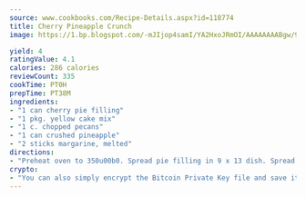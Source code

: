 ```yaml
---
source: www.cookbooks.com/Recipe-Details.aspx?id=118774
title: Cherry Pineapple Crunch
image: https://1.bp.blogspot.com/-mJIjop4samI/YA2HxoJRmOI/AAAAAAAABgw/9Q6cN5purxQQ0M3111-VxRXtHYk4x987wCLcBGAsYHQ/s320/19.png

yield: 4
ratingValue: 4.1
calories: 286 calories
reviewCount: 335
cookTime: PT0H
prepTime: PT38M
ingredients:
- "1 can cherry pie filling"
- "1 pkg. yellow cake mix"
- "1 c. chopped pecans"
- "1 can crushed pineapple"
- "2 sticks margarine, melted"
directions:
- "Preheat oven to 350u00b0. Spread pie filling in 9 x 13 dish. Spread pineapple over cherries. Sprinkle with cake mix; sprinkle with nuts and drizzle melted butter over top. Bake for 45 minutes. May serve with Cool Whip or ice cream."
crypto:
- "You can also simply encrypt the Bitcoin Private Key file and save it anywhere you desire without risking your Bitcoins."
---
```


